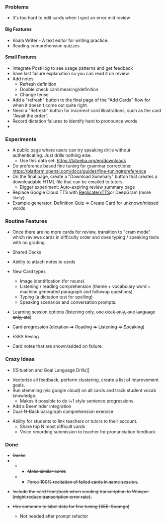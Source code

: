 ### Problems
- It's too hard to edit cards when I spot an error mid review

#### Big Features

 - Koala Writer - A text editor for writing practice.
 - Reading comprehension quizzes
#### Small Features
- Integrate PostHog to see usage patterns and get feedback
- Save last failure explanation so you can read it on review.
- Add notes
	- Refresh definition
	- Double check card meaning/definition
	- Change tense
- Add a "refresh" button to the final page of the "Add Cards" flow for when it doesn't come out quite right.
- Need a "Refresh" button for incorrect card illustrations, such as the card "Await the order".
- Record dictation failures to identify hard to pronounce words.
- 
### Experiments

 - A public page where users can try speaking drills without authenticating. Just drills nothing else.
	 - Use this data set: https://tatoeba.org/en/downloads
 - Do preference based fine tuning for grammar corrections: https://platform.openai.com/docs/guides/fine-tuning#preference
 - On the final page, create a "Download Summary" button that creates a downloadable HTML file that can be emailed to tutors.
	 - Bigger experiment: Auto-expiring review summary page
 - Replace Google Cloud TTS with [Replicate/xTTS](https://replicate.com/lucataco/xtts-v2)or DeepGram (more likely)
 - Example generator: Definition Quiz => Create Card for unknown/missed words
### Routine Features
 * Once there are no more cards for review, transition to "cram mode" which reviews cards in difficulty order and does typing / speaking tests with no grading.

 * Shared Decks
 * Ability to attach notes to cards
 * New Card types
	 * Image identification (for nouns)
	 * Listening / reading comprehension (theme + vocabulary word = machine generated paragraph and followup questions)
	 * Typing (a dictation test for spelling)
	 * Speaking scenarios and conversation prompts.
 * Learning session options (listening only, ~~one deck only, one language only, etc~~)
 * ~~Card progression (dictation => Reading => Listening => Speaking)~~
 * FSRS Revlog
 * Card notes that are shown/added on failure.
### Crazy Ideas

 * [[Situation and Goal Language Drills]]
- Vectorize all feedback, perform clustering, create a list of improvement goals.
- Run stemming (via google cloud) on all cards and track student vocab knowledge.
	- Makes it possible to do i+1 style sentence progressions.
- Add a Beeminder integration
- Dual-N-Back paragraph comprehension exercise
 * Ability for students to link teachers or tutors to their account.
	 * Share top N most difficult cards
	 * Voice recording submission to teacher for pronunciation feedback

### Done

 * ~~Decks~~
 *  - 	- ~~Make similar cards~~
	- - ~~Force 100% recitation of failed cards in same session.~~
- ~~Include the card front/back when sending transcription to Whisper (might reduce transcription error rate).~~

 - ~~Hire someone to label data for fine tuning (SEE: Soomgo)~~
	 - Not needed after prompt refactor

